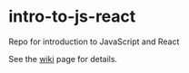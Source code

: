 # intro-to-js-react
Repo for introduction to JavaScript and React

See the [wiki](https://github.com/htbkoo/intro-to-js-react/wiki/Introduction) page for details.